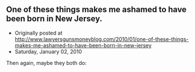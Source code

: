 ## One of these things makes me ashamed to have been born in New Jersey.

 * Originally posted at http://www.lawyersgunsmoneyblog.com/2010/01/one-of-these-things-makes-me-ashamed-to-have-been-born-in-new-jersey
 * Saturday, January 02, 2010

Then again, maybe they both do: